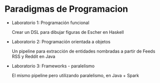 # Paradigmas de Programacion

- Laboratorio 1: Programación funcional

  Crear un DSL para dibujar figuras de Escher en Haskell


- Laboratorio 2: Programación orientada a objetos
 
  Un pipeline para extracción de entidades nombradas a partir de Feeds RSS y Reddit en Java

  
- Laboratorio 3: Frameworks - paralelismo
  
  El mismo pipeline pero utilizando paralelismo, en Java + Spark 
